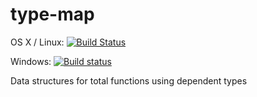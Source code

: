 # type-map

OS X / Linux: [![Build Status](https://travis-ci.org/literate-unitb/type-map.svg?branch=master)](https://travis-ci.org/literate-unitb/type-map)

Windows: [![Build status](https://ci.appveyor.com/api/projects/status/lye0kl84trto3tia?svg=true)](https://ci.appveyor.com/project/cipher1024/type-map)

Data structures for total functions using dependent types
